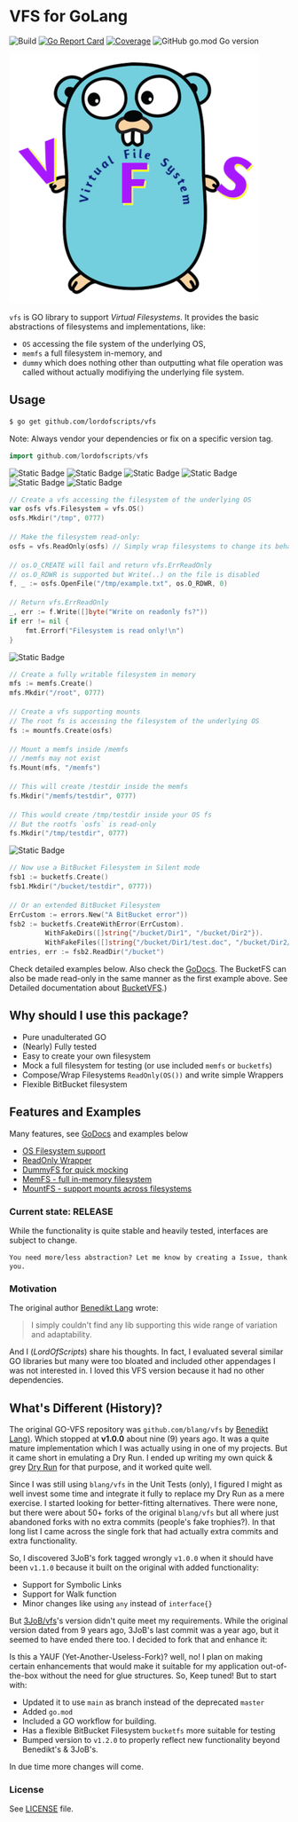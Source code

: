 # VFS for GoLang

![Build](https://github.com/lordofscripts/vfs/actions/workflows/go.yml/badge.svg)
[![Go Report Card](https://goreportcard.com/badge/github.com/lordofscripts/vfs?style=flat-square)](https://goreportcard.com/report/github.com/lordofscripts/vfs)
[![Coverage](https://coveralls.io/repos/github/lordofscripts/vfs/badge.svg?branch=main)](https://coveralls.io/github/lordofscripts/vfs?branch=main)
![GitHub go.mod Go version](https://img.shields.io/github/go-mod/go-version/lordofscripts/vfs)

![Successful](./doc/repository_logo_vfs.png)

`vfs` is GO library to support *Virtual Filesystems*. It provides the basic
abstractions of filesystems and implementations, like:

* `OS` accessing the file system of the underlying OS,
* `memfs` a full filesystem in-memory, and
* `dummy` which does nothing other than outputting what file operation was
  called without actually modifiying the underlying file system.

## Usage

```bash
$ go get github.com/lordofscripts/vfs
```
Note: Always vendor your dependencies or fix on a specific version tag.

```go
import github.com/lordofscripts/vfs
```

![Static Badge](https://img.shields.io/badge/os-MacOS-blue?style=plastic&label=OS&color=green)
![Static Badge](https://img.shields.io/badge/os-Linux-blue?style=plastic&label=OS&color=green)
![Static Badge](https://img.shields.io/badge/os-Windows-blue?style=plastic&label=OS&color=green)
![Static Badge](https://img.shields.io/badge/os-Unix-blue?style=plastic&label=OS&color=green)
![Static Badge](https://img.shields.io/badge/vfs-OS-blue?style=plastic&label=VFS&color=blue)
![Static Badge](https://img.shields.io/badge/vfs-ReadOnly-blue?style=plastic&label=VFS&color=blue)

```go
// Create a vfs accessing the filesystem of the underlying OS
var osfs vfs.Filesystem = vfs.OS()
osfs.Mkdir("/tmp", 0777)

// Make the filesystem read-only:
osfs = vfs.ReadOnly(osfs) // Simply wrap filesystems to change its behaviour

// os.O_CREATE will fail and return vfs.ErrReadOnly
// os.O_RDWR is supported but Write(..) on the file is disabled
f, _ := osfs.OpenFile("/tmp/example.txt", os.O_RDWR, 0)

// Return vfs.ErrReadOnly
_, err := f.Write([]byte("Write on readonly fs?"))
if err != nil {
    fmt.Errorf("Filesystem is read only!\n")
}
```

![Static Badge](https://img.shields.io/badge/vfs-MemFS-blue?style=plastic&label=VFS&color=blue)

```go
// Create a fully writable filesystem in memory
mfs := memfs.Create()
mfs.Mkdir("/root", 0777)

// Create a vfs supporting mounts
// The root fs is accessing the filesystem of the underlying OS
fs := mountfs.Create(osfs)

// Mount a memfs inside /memfs
// /memfs may not exist
fs.Mount(mfs, "/memfs")

// This will create /testdir inside the memfs
fs.Mkdir("/memfs/testdir", 0777)

// This would create /tmp/testdir inside your OS fs
// But the rootfs `osfs` is read-only
fs.Mkdir("/tmp/testdir", 0777)
```

![Static Badge](https://img.shields.io/badge/vfs-BucketFS-blue?style=plastic&label=VFS&color=blue)

```go
// Now use a BitBucket Filesystem in Silent mode
fsb1 := bucketfs.Create()
fsb1.Mkdir("/bucket/testdir", 0777))

// Or an extended BitBucket Filesystem
ErrCustom := errors.New("A BitBucket error"))
fsb2 := bucketfs.CreateWithError(ErrCustom).
         WithFakeDirs([]string{"/bucket/Dir1", "/bucket/Dir2"}).
         WithFakeFiles([]string{"/bucket/Dir1/test.doc", "/bucket/Dir2/test.pdf"})
entries, err := fsb2.ReadDir("/bucket")
```

Check detailed examples below. Also check the [GoDocs](http://godoc.org/github.com/lordofscripts/vfs).
The BucketFS can also be made read-only in the same manner as the first example
above. See Detailed documentation about [BucketVFS](./doc/vfs_bucketfs.md).)

## Why should I use this package?

- Pure unadulterated GO
- (Nearly) Fully tested
- Easy to create your own filesystem
- Mock a full filesystem for testing (or use included `memfs` or `bucketfs`)
- Compose/Wrap Filesystems `ReadOnly(OS())` and write simple Wrappers
- Flexible BitBucket filesystem


## Features and Examples

Many features, see [GoDocs](http://godoc.org/github.com/lordofscripts/vfs) and examples below

- [OS Filesystem support](http://godoc.org/github.com/lordofscripts/vfs#example-OsFS)
- [ReadOnly Wrapper](http://godoc.org/github.com/lordofscripts/vfs#example-RoFS)
- [DummyFS for quick mocking](http://godoc.org/github.com/lordofscripts/vfs#example-DummyFS)
- [MemFS - full in-memory filesystem](http://godoc.org/github.com/lordofscripts/vfs/memfs#example-MemFS)
- [MountFS - support mounts across filesystems](http://godoc.org/github.com/lordofscripts/vfs/mountfs#example-MountFS)

### Current state: RELEASE

While the functionality is quite stable and heavily tested, interfaces are subject to change.

    You need more/less abstraction? Let me know by creating a Issue, thank you.

### Motivation

The original author [Benedikt Lang](https://github.com/blang) wrote:

> I simply couldn't find any lib supporting this wide range of variation and adaptability.

And I (*LordOfScripts*) share his thoughts. In fact, I evaluated several similar
GO libraries but many were too bloated and included other appendages I was not
interested in. I loved this VFS version because it had no other dependencies.


## What's Different (History)?

The original GO-VFS repository was `github.com/blang/vfs` by
[Benedikt Lang)](https://github.com/blang/vfs). Which stopped at **v1.0.0** about
nine (9) years ago. It was a quite mature implementation which I was actually
using in one of my projects. But it came short in emulating a Dry Run. I ended
up writing my own quick & grey [Dry Run](https://github.com/lordofscripts/wipechromium/blob/main/file_ops.go)
for that purpose, and it worked quite well.

Since I was still using `blang/vfs` in the Unit Tests (only), I figured I might
as well invest some time and integrate it fully to replace my Dry Run as a
mere exercise. I started looking for better-fitting alternatives. There were none,
but there were about 50+ forks of the original `blang/vfs` but all where just
abandoned forks with no extra commits (people's fake trophies?). In that long list
I came across the single fork that had actually extra commits and extra
functionality.

So, I discovered 3JoB's fork tagged wrongly `v1.0.0` when it should have been
`v1.1.0` because it built on the original with added functionality:

* Support for Symbolic Links
* Support for Walk function
* Minor changes like using `any` instead of `interface{}`

But [3JoB/vfs](https://github.com/3JoB/vfs)'s version didn't quite meet my requirements.
While the original version dated from 9 years ago, 3JoB's last commit was a year
ago, but it seemed to have ended there too. I decided to fork that and enhance it:

Is this a YAUF (Yet-Another-Useless-Fork)? well, no! I plan on making certain
enhancements that would make it suitable for my application out-of-the-box
without the need for glue structures. So, Keep tuned! But to start with:

* Updated it to use `main` as branch instead of the deprecated `master`
* Added `go.mod`
* Included a GO workflow for building.
* Has a flexible BitBucket Filesystem `bucketfs` more suitable for testing
* Bumped version to `v1.2.0` to properly reflect new functionality beyond
  Benedikt's & 3JoB's.

In due time more changes will come.

### License

See [LICENSE](LICENSE) file.
